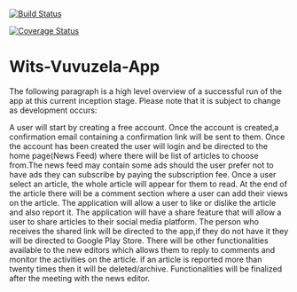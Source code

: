 [![Build Status](https://travis-ci.org/optisolcoms3009/Wits-Vuvuzela-App.svg?branch=master)](https://travis-ci.org/optisolcoms3009/Wits-Vuvuzela-App)

[![Coverage Status](https://coveralls.io/repos/github/optisolcoms3009/Wits-Vuvuzela-App/badge.svg?branch=master)](https://coveralls.io/github/optisolcoms3009/Wits-Vuvuzela-App?branch=master)

# Wits-Vuvuzela-App

The following paragraph is a high level overview of a successful run of the app at this current inception stage. Please note that it is subject to change as development occurs:

A user will start by creating a free account. Once the account is created,a confirmation email containing a confirmation link will be sent to them. Once the account has been created the user will login and be directed to the home page(News Feed) where there will be list of articles to choose from.The news feed may contain some ads should the user prefer not to have ads they can subscribe by paying the subscription fee. Once a user select an article, the whole article will appear for them to read. At the end of the article there will be a comment section where a user can add their views on the article. The application will allow a user to like or dislike the article and also report it. The application will have a share feature that will allow a user to share articles to their social media platform. The person who receives the shared link will be directed to the app,if they do not have it they will be directed to Google Play Store. There will be other functionalities available to the new editors which allows them to reply to comments and monitor the activities on the article. if an article is reported more than twenty times then it will be deleted/archive. Functionalities will be finalized after the meeting with the news editor.
